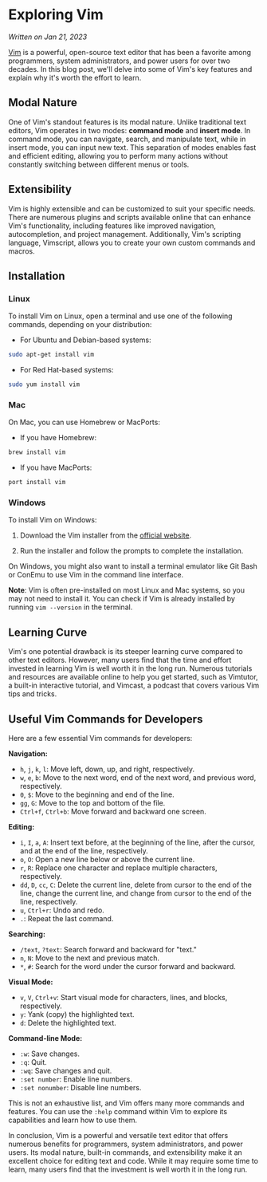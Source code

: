 Exploring Vim
======================================

*Written on Jan 21, 2023*


[Vim](https://www.vim.org/) is a powerful, open-source text editor that has been a favorite among programmers, system administrators, and power users for over two decades. In this blog post, we'll delve into some of Vim's key features and explain why it's worth the effort to learn.

Modal Nature
------------

One of Vim's standout features is its modal nature. Unlike traditional text editors, Vim operates in two modes: **command mode** and **insert mode**. In command mode, you can navigate, search, and manipulate text, while in insert mode, you can input new text. This separation of modes enables fast and efficient editing, allowing you to perform many actions without constantly switching between different menus or tools.

Extensibility
-------------

Vim is highly extensible and can be customized to suit your specific needs. There are numerous plugins and scripts available online that can enhance Vim's functionality, including features like improved navigation, autocompletion, and project management. Additionally, Vim's scripting language, Vimscript, allows you to create your own custom commands and macros.

Installation
------------

### Linux

To install Vim on Linux, open a terminal and use one of the following commands, depending on your distribution:

*   For Ubuntu and Debian-based systems:



```bash
sudo apt-get install vim
```

*   For Red Hat-based systems:



```bash
sudo yum install vim
```

### Mac

On Mac, you can use Homebrew or MacPorts:

*   If you have Homebrew:



```bash
brew install vim
```

*   If you have MacPorts:



```bash
port install vim
```

### Windows

To install Vim on Windows:

1.  Download the Vim installer from the [official website](https://www.vim.org/download.php#pc).
    
2.  Run the installer and follow the prompts to complete the installation.
    

On Windows, you might also want to install a terminal emulator like Git Bash or ConEmu to use Vim in the command line interface.

**Note**: Vim is often pre-installed on most Linux and Mac systems, so you may not need to install it. You can check if Vim is already installed by running `vim --version` in the terminal.

Learning Curve
--------------

Vim's one potential drawback is its steeper learning curve compared to other text editors. However, many users find that the time and effort invested in learning Vim is well worth it in the long run. Numerous tutorials and resources are available online to help you get started, such as Vimtutor, a built-in interactive tutorial, and Vimcast, a podcast that covers various Vim tips and tricks.

Useful Vim Commands for Developers
----------------------------------

Here are a few essential Vim commands for developers:

**Navigation:**

*   `h`, `j`, `k`, `l`: Move left, down, up, and right, respectively.
*   `w`, `e`, `b`: Move to the next word, end of the next word, and previous word, respectively.
*   `0`, `$`: Move to the beginning and end of the line.
*   `gg`, `G`: Move to the top and bottom of the file.
*   `Ctrl+f`, `Ctrl+b`: Move forward and backward one screen.

**Editing:**

*   `i`, `I`, `a`, `A`: Insert text before, at the beginning of the line, after the cursor, and at the end of the line, respectively.
*   `o`, `O`: Open a new line below or above the current line.
*   `r`, `R`: Replace one character and replace multiple characters, respectively.
*   `dd`, `D`, `cc`, `C`: Delete the current line, delete from cursor to the end of the line, change the current line, and change from cursor to the end of the line, respectively.
*   `u`, `Ctrl+r`: Undo and redo.
*   `.`: Repeat the last command.

**Searching:**

*   `/text`, `?text`: Search forward and backward for "text."
*   `n`, `N`: Move to the next and previous match.
*   `*`, `#`: Search for the word under the cursor forward and backward.

**Visual Mode:**

*   `v`, `V`, `Ctrl+v`: Start visual mode for characters, lines, and blocks, respectively.
*   `y`: Yank (copy) the highlighted text.
*   `d`: Delete the highlighted text.

**Command-line Mode:**

*   `:w`: Save changes.
*   `:q`: Quit.
*   `:wq`: Save changes and quit.
*   `:set number`: Enable line numbers.
*   `:set nonumber`: Disable line numbers.

This is not an exhaustive list, and Vim offers many more commands and features. You can use the `:help` command within Vim to explore its capabilities and learn how to use them.

In conclusion, Vim is a powerful and versatile text editor that offers numerous benefits for programmers, system administrators, and power users. Its modal nature, built-in commands, and extensibility make it an excellent choice for editing text and code. While it may require some time to learn, many users find that the investment is well worth it in the long run.